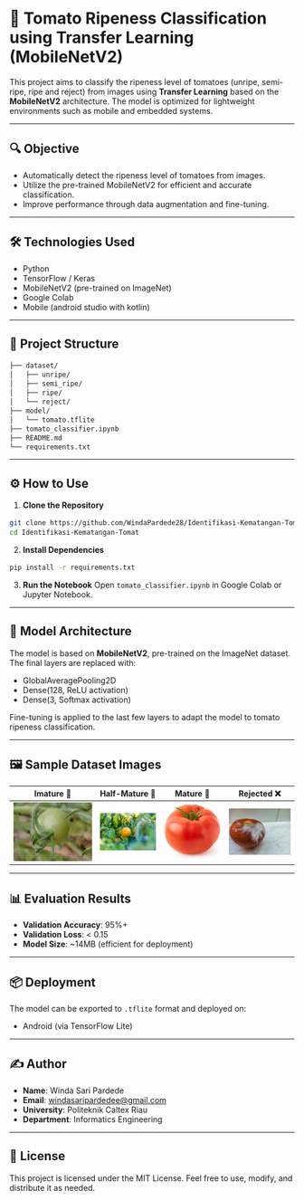 # 🍅 Tomato Ripeness Classification using Transfer Learning (MobileNetV2)

This project aims to classify the ripeness level of tomatoes (unripe, semi-ripe, ripe and reject) from images using **Transfer Learning** based on the **MobileNetV2** architecture. The model is optimized for lightweight environments such as mobile and embedded systems.

---

## 🔍 Objective

- Automatically detect the ripeness level of tomatoes from images.
- Utilize the pre-trained MobileNetV2 for efficient and accurate classification.
- Improve performance through data augmentation and fine-tuning.

---

## 🛠️ Technologies Used

- Python
- TensorFlow / Keras
- MobileNetV2 (pre-trained on ImageNet)
- Google Colab
- Mobile (android studio with kotlin)

---

## 📁 Project Structure

```plaintext
├── dataset/
│   ├── unripe/
│   ├── semi_ripe/
│   ├── ripe/
│   └── reject/
├── model/
│   └── tomato.tflite
├── tomato_classifier.ipynb
├── README.md
└── requirements.txt
```

---

## ⚙️ How to Use

1. **Clone the Repository**

```bash
git clone https://github.com/WindaPardede28/Identifikasi-Kematangan-Tomat.git
cd Identifikasi-Kematangan-Tomat
```

2. **Install Dependencies**

```bash
pip install -r requirements.txt
```

3. **Run the Notebook**
   Open `tomato_classifier.ipynb` in Google Colab or Jupyter Notebook.

---

## 🧠 Model Architecture

The model is based on **MobileNetV2**, pre-trained on the ImageNet dataset. The final layers are replaced with:

- GlobalAveragePooling2D
- Dense(128, ReLU activation)
- Dense(3, Softmax activation)

Fine-tuning is applied to the last few layers to adapt the model to tomato ripeness classification.

---

## 🖼️ Sample Dataset Images

| Imature 🍏               | Half-Mature 🍊              | Mature 🍅              | Rejected ❌            |
| ------------------------ | --------------------------- | ---------------------- | ---------------------- |
| ![](images/immature.jpg) | ![](images/half-mature.jpg) | ![](images/mature.jpg) | ![](images/reject.jpg) |

---

## 📊 Evaluation Results

- **Validation Accuracy**: 95%+
- **Validation Loss**: < 0.15
- **Model Size**: ~14MB (efficient for deployment)

---

## 📦 Deployment

The model can be exported to `.tflite` format and deployed on:

- Android (via TensorFlow Lite)

---

## ✍️ Author

- **Name**: Winda Sari Pardede
- **Email**: windasaripardedee@gmail.com
- **University**: Politeknik Caltex Riau
- **Department**: Informatics Engineering

---

## 📄 License

This project is licensed under the MIT License. Feel free to use, modify, and distribute it as needed.
